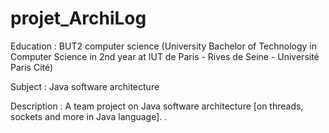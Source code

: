 # projet_ArchiLog

Education : BUT2 computer science (University Bachelor of Technology in Computer Science in 2nd year at IUT de Paris - Rives de Seine - Université Paris Cité)

Subject : Java software architecture

Description : A team project on Java software architecture [on threads, sockets and more in Java language].
.

